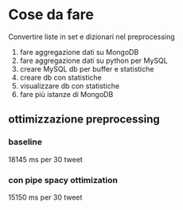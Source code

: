 # Cose da fare
Convertire liste in set e dizionari nel preprocessing
1. fare aggregazione dati su MongoDB
2. fare aggregazione dati su python per MySQL
3. creare MySQL db per buffer e statistiche
4. creare db con statistiche
5. visualizzare db con statistiche
6. fare più istanze di MongoDB

## ottimizzazione preprocessing
### baseline
18145 ms per 30 tweet
### con pipe spacy ottimization
15150 ms per 30 tweet